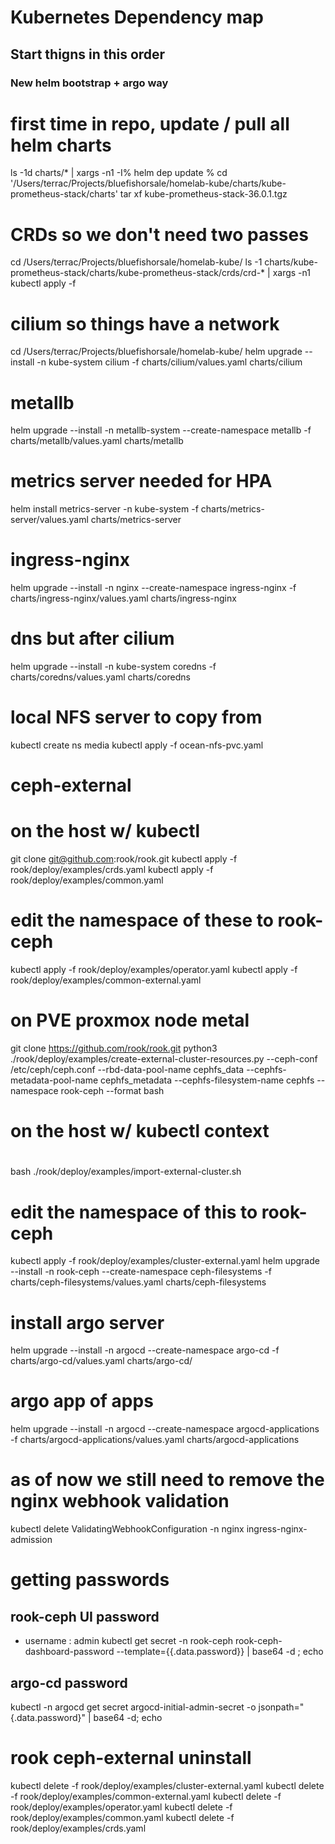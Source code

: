 # Kubernetes Dependency map
## Start thigns in this order

### New helm bootstrap + argo way

# first time in repo, update / pull all helm charts
ls -1d charts/* | xargs -n1 -I% helm dep update %
cd '/Users/terrac/Projects/bluefishorsale/homelab-kube/charts/kube-prometheus-stack/charts'
tar xf kube-prometheus-stack-36.0.1.tgz

# CRDs so we don't need two passes
cd /Users/terrac/Projects/bluefishorsale/homelab-kube/
ls -1 charts/kube-prometheus-stack/charts/kube-prometheus-stack/crds/crd-* | xargs -n1 kubectl apply -f

# cilium so things have a network
cd /Users/terrac/Projects/bluefishorsale/homelab-kube/
helm upgrade --install -n kube-system cilium -f charts/cilium/values.yaml charts/cilium

# metallb
helm upgrade --install -n metallb-system --create-namespace metallb -f charts/metallb/values.yaml charts/metallb

# metrics server needed for HPA
helm install metrics-server -n kube-system  -f charts/metrics-server/values.yaml  charts/metrics-server
# ingress-nginx
helm upgrade --install -n nginx --create-namespace ingress-nginx -f charts/ingress-nginx/values.yaml charts/ingress-nginx

# dns but after cilium
helm upgrade --install -n kube-system  coredns -f charts/coredns/values.yaml charts/coredns

# local NFS server to copy from
kubectl create ns media
kubectl apply -f ocean-nfs-pvc.yaml

# ceph-external
# on the host w/ kubectl
git clone git@github.com:rook/rook.git
kubectl apply -f rook/deploy/examples/crds.yaml
kubectl apply -f rook/deploy/examples/common.yaml

# edit the namespace of these to rook-ceph
kubectl apply -f rook/deploy/examples/operator.yaml
kubectl apply -f rook/deploy/examples/common-external.yaml

# on PVE proxmox node metal
git clone https://github.com/rook/rook.git
python3 ./rook/deploy/examples/create-external-cluster-resources.py --ceph-conf /etc/ceph/ceph.conf --rbd-data-pool-name cephfs_data --cephfs-metadata-pool-name cephfs_metadata --cephfs-filesystem-name cephfs --namespace rook-ceph --format bash

# on the host w/ kubectl context
# <paste exported credentials from previous step>
bash ./rook/deploy/examples/import-external-cluster.sh

# edit the namespace of this to rook-ceph
kubectl apply -f rook/deploy/examples/cluster-external.yaml
helm upgrade --install -n rook-ceph --create-namespace ceph-filesystems -f charts/ceph-filesystems/values.yaml charts/ceph-filesystems

# install argo server
helm upgrade --install -n argocd --create-namespace argo-cd -f charts/argo-cd/values.yaml charts/argo-cd/

# argo app of apps
helm upgrade --install -n argocd --create-namespace argocd-applications -f charts/argocd-applications/values.yaml charts/argocd-applications

# as of now we still need to remove the nginx webhook validation
kubectl delete ValidatingWebhookConfiguration -n nginx ingress-nginx-admission

# getting passwords
## rook-ceph UI password
* username : admin
kubectl get  secret -n rook-ceph rook-ceph-dashboard-password  --template={{.data.password}} | base64 -d ; echo

## argo-cd password
kubectl -n argocd get secret argocd-initial-admin-secret -o jsonpath="{.data.password}" | base64 -d; echo

# rook ceph-external uninstall
kubectl delete -f rook/deploy/examples/cluster-external.yaml
kubectl delete -f rook/deploy/examples/common-external.yaml
kubectl delete -f rook/deploy/examples/operator.yaml
kubectl delete -f rook/deploy/examples/common.yaml
kubectl delete -f rook/deploy/examples/crds.yaml

